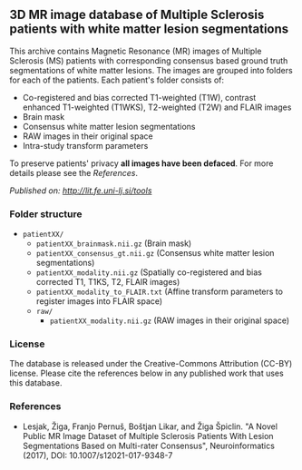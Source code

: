 ## 3D MR image database of Multiple Sclerosis patients with white matter lesion segmentations



This archive contains Magnetic Resonance (MR) images of Multiple 
Sclerosis (MS) patients with corresponding consensus based ground
truth segmentations of white matter lesions. The images are grouped 
into folders for each of the patients. Each patient's folder consists of:

- Co-registered and bias corrected T1-weighted (T1W), contrast enhanced T1-weighted (T1WKS), T2-weighted (T2W) and FLAIR images 
- Brain mask 
- Consensus white matter lesion segmentations
- RAW images in their original space 
- Intra-study transform parameters

To preserve patients' privacy **all images have been defaced**. 
For more details please see the *References*.

*Published on: http://lit.fe.uni-lj.si/tools*



### Folder structure ###

- `patientXX/`
    - `patientXX_brainmask.nii.gz` (Brain mask)
    - `patientXX_consensus_gt.nii.gz` (Consensus white matter lesion segmentations)
    - `patientXX_modality.nii.gz` (Spatially co-registered and bias corrected T1, T1KS, T2, FLAIR images)
    - `patientXX_modality_to_FLAIR.txt` (Affine transform parameters to register images into FLAIR space)
    - `raw/`
        - `patientXX_modality.nii.gz` (RAW images in their original space)



### License ###

The database is released under the Creative-Commons Attribution (CC-BY) license. Please cite the references below in any published work that uses this database.



### References ###

- Lesjak, Žiga, Franjo Pernuš, Boštjan Likar, and  Žiga Špiclin. "A Novel Public MR Image Dataset of Multiple Sclerosis Patients With Lesion Segmentations Based on Multi-rater Consensus", Neuroinformatics (2017), DOI: 10.1007/s12021-017-9348-7
